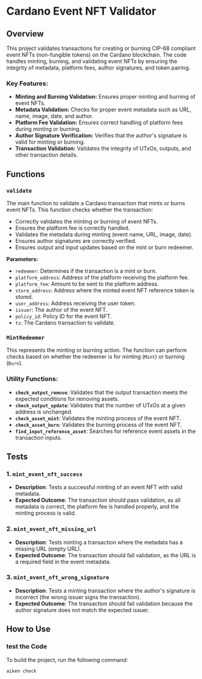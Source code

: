 # Cardano Event NFT Validator

## Overview

This project validates transactions for creating or burning CIP-68 compliant event NFTs (non-fungible tokens) on the Cardano blockchain. The code handles minting, burning, and validating event NFTs by ensuring the integrity of metadata, platform fees, author signatures, and token pairing.

### Key Features:
- **Minting and Burning Validation:** Ensures proper minting and burning of event NFTs.
- **Metadata Validation:** Checks for proper event metadata such as URL, name, image, date, and author.
- **Platform Fee Validation:** Ensures correct handling of platform fees during minting or burning.
- **Author Signature Verification:** Verifies that the author's signature is valid for minting or burning.
- **Transaction Validation:** Validates the integrity of UTxOs, outputs, and other transaction details.

## Functions

### `validate`
The main function to validate a Cardano transaction that mints or burns event NFTs. This function checks whether the transaction:
- Correctly validates the minting or burning of event NFTs.
- Ensures the platform fee is correctly handled.
- Validates the metadata during minting (event name, URL, image, date).
- Ensures author signatures are correctly verified.
- Ensures output and input updates based on the mint or burn redeemer.

**Parameters:**
- `redeemer`: Determines if the transaction is a mint or burn.
- `platform_address`: Address of the platform receiving the platform fee.
- `platform_fee`: Amount to be sent to the platform address.
- `store_address`: Address where the minted event NFT reference token is stored.
- `user_address`: Address receiving the user token.
- `issuer`: The author of the event NFT.
- `policy_id`: Policy ID for the event NFT.
- `tx`: The Cardano transaction to validate.

### `MintRedeemer`
This represents the minting or burning action. The function can perform checks based on whether the redeemer is for minting (`Mint`) or burning (`Burn`).

### Utility Functions:
- **`check_output_remove`**: Validates that the output transaction meets the expected conditions for removing assets.
- **`check_output_update`**: Validates that the number of UTxOs at a given address is unchanged.
- **`check_asset_mint`**: Validates the minting process of the event NFT.
- **`check_asset_burn`**: Validates the burning process of the event NFT.
- **`find_input_reference_asset`**: Searches for reference event assets in the transaction inputs.

## Tests

### 1. **`mint_event_nft_success`**
- **Description**: Tests a successful minting of an event NFT with valid metadata.
- **Expected Outcome**: The transaction should pass validation, as all metadata is correct, the platform fee is handled properly, and the minting process is valid.

### 2. **`mint_event_nft_missing_url`**
- **Description**: Tests minting a transaction where the metadata has a missing URL (empty URL).
- **Expected Outcome**: The transaction should fail validation, as the URL is a required field in the event metadata.

### 3. **`mint_event_nft_wrong_signature`**
- **Description**: Tests a minting transaction where the author's signature is incorrect (the wrong issuer signs the transaction).
- **Expected Outcome**: The transaction should fail validation because the author signature does not match the expected issuer.

## How to Use

### test the Code
To build the project, run the following command:

```sh
aiken check
